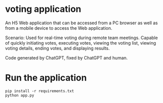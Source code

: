 # voting application
An H5 Web application that can be accessed from a PC browser as well as from a mobile device to access the Web application.

Scenario: Used for real-time voting during remote team meetings. Capable of quickly initiating votes, executing votes, viewing the voting list, viewing voting details, ending votes, and displaying results.

Code generated by ChatGPT, fixed by ChatGPT and human.

# Run the application

``` shell
pip install -r requirements.txt
python app.py
```
